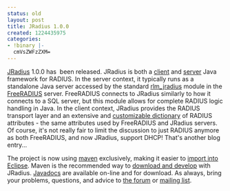 ```yaml
---
status: old
layout: post
title: JRadius 1.0.0
created: 1224435975
categories:
- !binary |-
  cmVsZWFzZXM=
---
```

<a href="/JRadius">JRadius</a> 1.0.0 has  been released. JRadius is both a <a href="/JRadius/ClientAPI">client</a> and <a href="/JRadius/RunServer">server</a> Java framework for RADIUS. In the server context, it typically runs as a standalone Java server accessed by the standard <a href="http://wiki.freeradius.org/Rlm_jradius">rlm_jradius</a> module in the <a href="http://freeradius.org/">FreeRADIUS</a> server. FreeRADIUS connects to JRadius similarly to how it connects to a SQL server, but this module allows for complete RADIUS logic handling in Java. In the client context, JRadius provides the RADIUS transport layer and an extensive and <a href="/wiki/JRadius_Custom_Dictionary">customizable dictionary</a> of RADIUS attributes - the same attributes used by FreeRADIUS and JRadius servers. Of course, it's not really fair to limit the discussion to just RADIUS anymore as both FreeRADIUS, and now JRadius, support DHCP! That's another blog entry...

The project is now using <a href="http://maven.apache.org/">maven</a> exclusively, making it easier to <a href="/wiki/JRadius_Eclipse_Setup">import into Eclipse</a>. Maven is the recommended way to <a href="/wiki/JRadius_Maven">download and develop</a> with JRadius. <a href="/wiki/JRadius_Javadoc">Javadocs</a> are available on-line and for download. As always, bring your problems, questions, and advice to <a href="/forum/">the forum</a> or <a href="/MailingLists">mailing list</a>.
